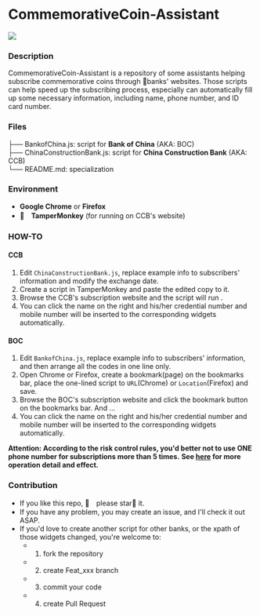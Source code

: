 



# CommemorativeCoin-Assistant
![](https://img.shields.io/badge/language-python-international.svg?style=plastic)

### Description

CommemorativeCoin-Assistant is a repository of some assistants helping subscribe commemorative coins through :bank:banks' websites. Those scripts can help speed up the subscribing process, especially can automatically fill up some necessary information, including name, phone number, and ID card number.


### Files 


├── BankofChina.js: script for **Bank of China** (AKA: BOC)  
├── ChinaConstructionBank.js: script for **China Construction Bank** (AKA: CCB)  
└── README.md: specialization  



### Environment

- **Google Chrome** or **Firefox**
- :speak_no_evil:　**TamperMonkey** (for running on CCB's website)

### HOW-TO

#### CCB

1. Edit `ChinaConstructionBank.js`, replace example info to subscribers' information and modify the exchange date.  
2. Create a script in TamperMonkey and paste the edited copy to it.  
3. Browse the CCB's subscription website and the script will run .  
4. You can click the name on the right and his/her credential number and mobile number will be inserted to the corresponding widgets automatically.  

#### BOC

1. Edit `BankofChina.js`, replace example info to subscribers' information, and then arrange all the codes in one line only.  
2. Open Chrome or Firefox, create a bookmark(page) on the bookmarks bar, place the one-lined script to `URL`(Chrome) or `Location`(Firefox) and save.  
3. Browse the BOC's subscription website and click the bookmark button on the bookmarks bar. And ...  
4. You can click the name on the right and his/her credential number and mobile number will be inserted to the corresponding widgets automatically.

**Attention: According to the risk control rules, you'd better not to use ONE phone number for subscriptions more than 5 times.**
**See [here](https://kn0wh0.github.io/2019/12/21/%E7%BA%AA%E5%BF%B5%E5%B8%81%E9%A2%84%E7%BA%A6%E8%BE%85%E5%8A%A9%E8%84%9A%E6%9C%AC/) for more operation detail and effect.**

### Contribution
- If you like this repo, :sparkling_heart:　please star:star2: it.
- If you have any problem, you may create an issue, and I'll check it out ASAP.
- If you'd love to create another script for other banks, or the xpath of those widgets changed, you're welcome to:
  - 1. fork the repository
  - 2. create Feat_xxx branch
  - 3.  commit your code
  - 4.  create Pull Request





